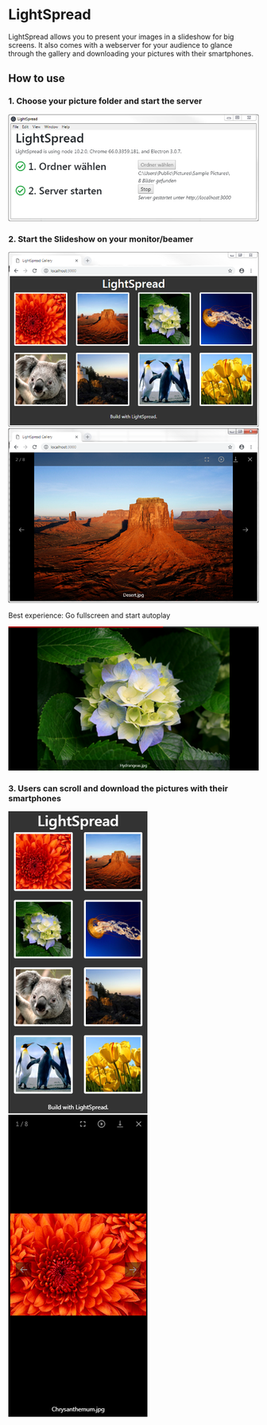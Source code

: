 # LightSpread

LightSpread allows you to present your images in a slideshow for big screens.
It also comes with a webserver for your audience to glance through the gallery and downloading your pictures with their smartphones.

## How to use

### 1. Choose your picture folder and start the server

![](img/LightSpread.png)

### 2. Start the Slideshow on your monitor/beamer

![](img/LightSpread-gallery.png)
![](img/LightSpread-lightgallery.png)

Best experience: Go fullscreen and start autoplay

![](img/LightSpread-lightgallery-autoplay.png)

### 3. Users can scroll and download the pictures with their smartphones

![](img/LightSpread-gallery-mobile.png)
![](img/LightSpread-lightgallery-mobile.png)

